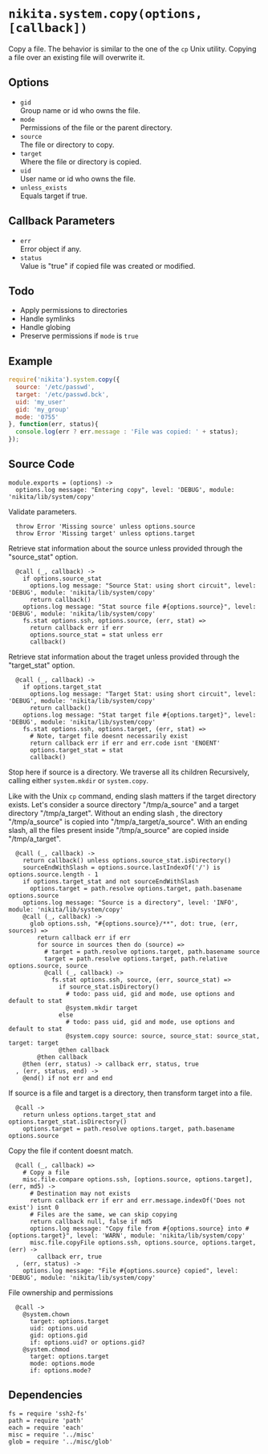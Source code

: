 
# `nikita.system.copy(options, [callback])`

Copy a file. The behavior is similar to the one of the `cp`
Unix utility. Copying a file over an existing file will
overwrite it.

## Options

* `gid`   
  Group name or id who owns the file.   
* `mode`   
  Permissions of the file or the parent directory.   
* `source`   
  The file or directory to copy.   
* `target`   
  Where the file or directory is copied.   
* `uid`   
  User name or id who owns the file.   
* `unless_exists`   
  Equals target if true.   

## Callback Parameters

* `err`   
  Error object if any.   
* `status`   
  Value is "true" if copied file was created or modified.   

## Todo

* Apply permissions to directories
* Handle symlinks
* Handle globing
* Preserve permissions if `mode` is `true`

## Example

```js
require('nikita').system.copy({
  source: '/etc/passwd',
  target: '/etc/passwd.bck',
  uid: 'my_user'
  gid: 'my_group'
  mode: '0755'
}, function(err, status){
  console.log(err ? err.message : 'File was copied: ' + status);
});
```

## Source Code

    module.exports = (options) ->
      options.log message: "Entering copy", level: 'DEBUG', module: 'nikita/lib/system/copy'

Validate parameters.

      throw Error 'Missing source' unless options.source
      throw Error 'Missing target' unless options.target

Retrieve stat information about the source unless provided through the "source_stat" option.

      @call (_, callback) ->
        if options.source_stat
          options.log message: "Source Stat: using short circuit", level: 'DEBUG', module: 'nikita/lib/system/copy'
          return callback()
        options.log message: "Stat source file #{options.source}", level: 'DEBUG', module: 'nikita/lib/system/copy'
        fs.stat options.ssh, options.source, (err, stat) =>
          return callback err if err
          options.source_stat = stat unless err
          callback()

Retrieve stat information about the traget unless provided through the "target_stat" option.

      @call (_, callback) ->
        if options.target_stat
          options.log message: "Target Stat: using short circuit", level: 'DEBUG', module: 'nikita/lib/system/copy'
          return callback()
        options.log message: "Stat target file #{options.target}", level: 'DEBUG', module: 'nikita/lib/system/copy'
        fs.stat options.ssh, options.target, (err, stat) =>
          # Note, target file doesnt necessarily exist
          return callback err if err and err.code isnt 'ENOENT'
          options.target_stat = stat
          callback()

Stop here if source is a directory. We traverse all its children
Recursively, calling either `system.mkdir` or `system.copy`.

Like with the Unix `cp` command, ending slash matters if the target directory 
exists. Let's consider a source directory "/tmp/a_source" and a target directory
"/tmp/a_target". Without an ending slash , the directory "/tmp/a_source" is 
copied into "/tmp/a_target/a_source". With an ending slash, all the files
present inside "/tmp/a_source" are copied inside "/tmp/a_target".

      @call (_, callback) ->
        return callback() unless options.source_stat.isDirectory()
        sourceEndWithSlash = options.source.lastIndexOf('/') is options.source.length - 1
        if options.target_stat and not sourceEndWithSlash
          options.target = path.resolve options.target, path.basename options.source
        options.log message: "Source is a directory", level: 'INFO', module: 'nikita/lib/system/copy'
        @call (_, callback) -> 
          glob options.ssh, "#{options.source}/**", dot: true, (err, sources) =>
            return callback err if err
            for source in sources then do (source) =>
              # target = path.resolve options.target, path.basename source
              target = path.resolve options.target, path.relative options.source, source
              @call (_, callback) ->
                fs.stat options.ssh, source, (err, source_stat) =>
                  if source_stat.isDirectory()
                    # todo: pass uid, gid and mode, use options and default to stat
                    @system.mkdir target
                  else
                    # todo: pass uid, gid and mode, use options and default to stat
                    @system.copy source: source, source_stat: source_stat, target: target
                  @then callback
            @then callback
        @then (err, status) -> callback err, status, true
      , (err, status, end) ->
        @end() if not err and end

If source is a file and target is a directory, then transform
target into a file.

      @call ->
        return unless options.target_stat and options.target_stat.isDirectory()
        options.target = path.resolve options.target, path.basename options.source

Copy the file if content doesnt match.

      @call (_, callback) =>
        # Copy a file
        misc.file.compare options.ssh, [options.source, options.target], (err, md5) ->
          # Destination may not exists
          return callback err if err and err.message.indexOf('Does not exist') isnt 0
          # Files are the same, we can skip copying
          return callback null, false if md5
          options.log message: "Copy file from #{options.source} into #{options.target}", level: 'WARN', module: 'nikita/lib/system/copy'
          misc.file.copyFile options.ssh, options.source, options.target, (err) ->
            callback err, true
      , (err, status) ->
        options.log message: "File #{options.source} copied", level: 'DEBUG', module: 'nikita/lib/system/copy'

File ownership and permissions

      @call ->
        @system.chown
          target: options.target
          uid: options.uid
          gid: options.gid
          if: options.uid? or options.gid?
        @system.chmod
          target: options.target
          mode: options.mode
          if: options.mode?

## Dependencies

    fs = require 'ssh2-fs'
    path = require 'path'
    each = require 'each'
    misc = require '../misc'
    glob = require '../misc/glob'
